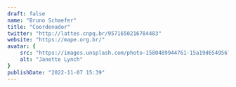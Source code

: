 ```yaml
---
draft: false
name: "Bruno Schaefer"
title: "Coordenador"
twitter: "http://lattes.cnpq.br/9571650216784483"
website: "https://mape.org.br/"
avatar: {
    src: "https://images.unsplash.com/photo-1580489944761-15a19d654956?&fit=crop&w=280",
    alt: "Janette Lynch"
}
publishDate: "2022-11-07 15:39"
---
```

